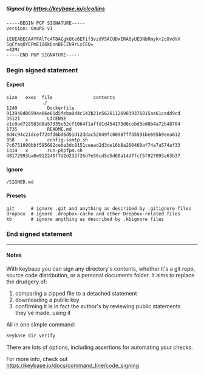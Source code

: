 ##### Signed by https://keybase.io/clcollins
```
-----BEGIN PGP SIGNATURE-----
Version: GnuPG v1

iEUEABECAAYFAlTc4T8ACgkQte6EFif3vzdVSACUDxIRAOyUEDNbRmyk+2cOvdVV
5gCfaqOYEPmE1I6k6nnBECZk9rLcCEQ=
=42Mr
-----END PGP SIGNATURE-----

```

<!-- END SIGNATURES -->

### Begin signed statement 

#### Expect

```
size   exec  file               contents                                                        
             ./                                                                                 
1240           Dockerfile       913948d06994a66e61d5feba0d4c143b21e562611269839376815aa61cadd9cd
35121          LICENSE          e1c0ad728983d8a57335e52cf1064f1affd1d454173d8cebd3ed8b4a72b48704
1735           README.md        8d4c94c21dcef724fd6bd6d51d12ddac52049fc00987ff35591be695b9eea612
858    x       config-ssmtp.sh  7c6751090bbf595682ceba3dc8151ceead2d3de16b8a280460af74a7a574af33
1314   x       run-phpfpm.sh    48172993ba0e912240f7d2d232f26d7e56cd5d5d60a14d7fcf5f927093a63b37
```

#### Ignore

```
/SIGNED.md
```

#### Presets

```
git      # ignore .git and anything as described by .gitignore files
dropbox  # ignore .dropbox-cache and other Dropbox-related files    
kb       # ignore anything as described by .kbignore files          
```

<!-- summarize version = 0.0.9 -->

### End signed statement

<hr>

#### Notes

With keybase you can sign any directory's contents, whether it's a git repo,
source code distribution, or a personal documents folder. It aims to replace the drudgery of:

  1. comparing a zipped file to a detached statement
  2. downloading a public key
  3. confirming it is in fact the author's by reviewing public statements they've made, using it

All in one simple command:

```bash
keybase dir verify
```

There are lots of options, including assertions for automating your checks.

For more info, check out https://keybase.io/docs/command_line/code_signing